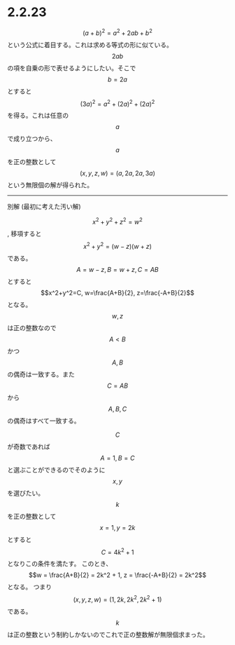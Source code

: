 # 2.2.23

$$(a+b)^2 = a^2 + 2ab + b^2$$という公式に着目する。これは求める等式の形に似ている。
$$2ab$$の項を自乗の形で表せるようにしたい。そこで$$b=2a$$とすると
$$(3a)^2 = a^2 + (2a)^2 + (2a)^2$$を得る。これは任意の$$a$$で成り立つから、
$$a$$を正の整数として$$(x,y,z,w) = (a, 2a, 2a, 3a)$$という無限個の解が得られた。

---

別解 (最初に考えた汚い解)

$$x^2+y^2+z^2=w^2$$, 移項すると$$x^2+y^2 = (w-z)(w+z)$$である。
$$A = w-z, B=w+z, C = AB$$とすると$$x^2+y^2=C, w=\frac{A+B}{2}, z=\frac{-A+B}{2}$$となる。
$$w,z$$は正の整数なので$$A < B$$かつ$$A,B$$の偶奇は一致する。また$$C=AB$$から
$$A,B,C$$の偶奇はすべて一致する。

$$C$$が奇数であれば$$A=1,B=C$$と選ぶことができるのでそのように$$x,y$$を選びたい。
$$k$$を正の整数として$$x=1, y=2k$$とすると$$C=4k^2+1$$となりこの条件を満たす。
このとき、$$w = \frac{A+B}{2} = 2k^2 + 1, z = \frac{-A+B}{2} = 2k^2$$となる。
つまり$$(x,y,z,w) = (1, 2k, 2k^2, 2k^2+1)$$である。
$$k$$は正の整数という制約しかないのでこれで正の整数解が無限個求まった。
